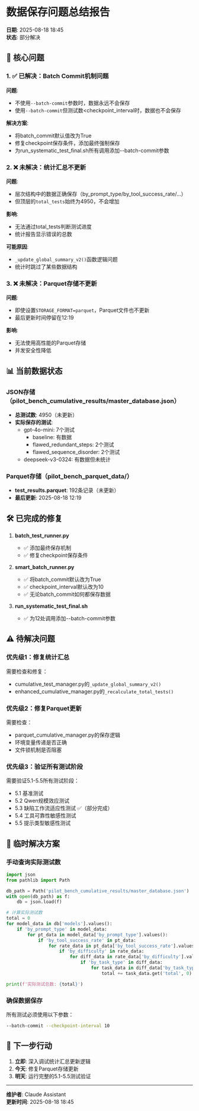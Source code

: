 # 数据保存问题总结报告

**日期**: 2025-08-18 18:45  
**状态**: 部分解决

## 🔴 核心问题

### 1. ✅ 已解决：Batch Commit机制问题
**问题**: 
- 不使用`--batch-commit`参数时，数据永远不会保存
- 使用`--batch-commit`但测试数<checkpoint_interval时，数据也不会保存

**解决方案**:
- 将batch_commit默认值改为True
- 修复checkpoint保存条件，添加最终强制保存
- 为run_systematic_test_final.sh所有调用添加--batch-commit参数

### 2. ❌ 未解决：统计汇总不更新
**问题**:
- 层次结构中的数据正确保存（by_prompt_type/by_tool_success_rate/...）
- 但顶层的`total_tests`始终为4950，不会增加

**影响**:
- 无法通过total_tests判断测试进度
- 统计报告显示错误的总数

**可能原因**:
- `_update_global_summary_v2()`函数逻辑问题
- 统计时跳过了某些数据结构

### 3. ❌ 未解决：Parquet存储不更新
**问题**:
- 即使设置`STORAGE_FORMAT=parquet`，Parquet文件也不更新
- 最后更新时间停留在12:19

**影响**:
- 无法使用高性能的Parquet存储
- 并发安全性降低

## 📊 当前数据状态

### JSON存储（pilot_bench_cumulative_results/master_database.json）
- **总测试数**: 4950（未更新）
- **实际保存的测试**:
  - gpt-4o-mini: 7个测试
    - baseline: 有数据
    - flawed_redundant_steps: 2个测试
    - flawed_sequence_disorder: 2个测试
  - deepseek-v3-0324: 有数据但未统计

### Parquet存储（pilot_bench_parquet_data/）
- **test_results.parquet**: 192条记录（未更新）
- **最后更新**: 2025-08-18 12:19

## 🛠️ 已完成的修复

1. **batch_test_runner.py**
   - ✅ 添加最终保存机制
   - ✅ 修复checkpoint保存条件

2. **smart_batch_runner.py**
   - ✅ 将batch_commit默认改为True
   - ✅ checkpoint_interval默认改为10
   - ✅ 无论batch_commit如何都保存数据

3. **run_systematic_test_final.sh**
   - ✅ 为12处调用添加--batch-commit参数

## ⚠️ 待解决问题

### 优先级1：修复统计汇总
需要检查和修复：
- cumulative_test_manager.py的`_update_global_summary_v2()`
- enhanced_cumulative_manager.py的`_recalculate_total_tests()`

### 优先级2：修复Parquet更新
需要检查：
- parquet_cumulative_manager.py的保存逻辑
- 环境变量传递是否正确
- 文件锁机制是否阻塞

### 优先级3：验证所有测试阶段
需要验证5.1-5.5所有测试阶段：
- 5.1 基准测试
- 5.2 Qwen规模效应测试
- 5.3 缺陷工作流适应性测试 ✅（部分完成）
- 5.4 工具可靠性敏感性测试
- 5.5 提示类型敏感性测试

## 📝 临时解决方案

### 手动查询实际测试数
```python
import json
from pathlib import Path

db_path = Path('pilot_bench_cumulative_results/master_database.json')
with open(db_path) as f:
    db = json.load(f)

# 计算实际测试数
total = 0
for model_data in db['models'].values():
    if 'by_prompt_type' in model_data:
        for pt_data in model_data['by_prompt_type'].values():
            if 'by_tool_success_rate' in pt_data:
                for rate_data in pt_data['by_tool_success_rate'].values():
                    if 'by_difficulty' in rate_data:
                        for diff_data in rate_data['by_difficulty'].values():
                            if 'by_task_type' in diff_data:
                                for task_data in diff_data['by_task_type'].values():
                                    total += task_data.get('total', 0)

print(f'实际测试总数: {total}')
```

### 确保数据保存
所有测试必须使用以下参数：
```bash
--batch-commit --checkpoint-interval 10
```

## 🚀 下一步行动

1. **立即**: 深入调试统计汇总更新逻辑
2. **今天**: 修复Parquet存储更新
3. **明天**: 运行完整的5.1-5.5测试验证

---
**维护者**: Claude Assistant  
**更新时间**: 2025-08-18 18:45